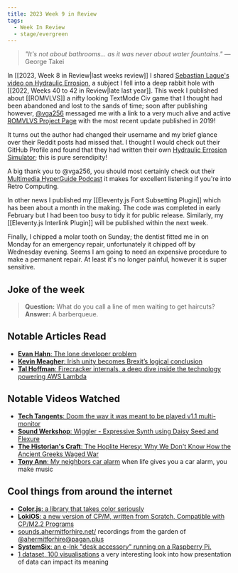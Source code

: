 ```yaml
---
title: 2023 Week 9 in Review
tags:
  - Week In Review
  - stage/evergreen
---
```




> _"It's not about bathrooms... as it was never about water fountains."_
> — George Takei

In [[2023, Week 8 in Review|last weeks review]] I shared [Sebastian Lague's video on Hydraulic Errosion](https://www.youtube.com/watch?v=eaXk97ujbPQ), a subject I fell into a deep rabbit hole with [[2022, Weeks 40 to 42 in Review|late last year]]. This week I published about [[ROMVLVS]] a nifty looking TextMode Civ game that I thought had been abandoned and lost to the sands of time; soon after publishing however, [@vga256](https://dialup.cafe/@vga256) messaged me with a link to a very much alive and active [ROMVLVS Project Page](https://keepitwiel.github.io/romvlvs/romvlvs.html) with the most recent update published in 2019!

It turns out the author had changed their username and my brief glance over their Reddit posts had missed that. I thought I would check out their GitHub Profile and found that they had written their own [Hydraulic Errosion Simulator](https://github.com/keepitwiel/hydraulic-erosion-simulator); this is pure serendipity!

A big thank you to @vga256, you should most certainly check out their [Multimedia HyperGuide Podcast](https://podcast.vga256.com/) it makes for excellent listening if you're into Retro Computing.

In other news I published my [[Eleventy.js Font Subsetting Plugin]] which has been about a month in the making. The code was completed in early February but I had been too busy to tidy it for public release. Similarly, my [[Eleventy.js Interlink Plugin]] will be published within the next week.

Finally, I chipped a molar tooth on Sunday; the dentist fitted me in on Monday for an emergency repair, unfortunately it chipped off by Wednesday evening. Seems I am going to need an expensive procedure to make a permanent repair. At least it's no longer painful, however it is super sensitive.

## Joke of the week
> **Question:** What do you call a line of men waiting to get haircuts?
> **Answer:** A barberqueue.

## Notable Articles Read
- [**Evan Hahn**: The lone developer problem](https://evanhahn.com/the-lone-developer-problem/)
- [**Kevin Meagher**: Irish unity becomes Brexit’s logical conclusion](https://bellacaledonia.org.uk/2023/02/09/irish-unity-becomes-brexits-logical-conclusion/)
- [**Tal Hoffman**: Firecracker internals, a deep dive inside the technology powering AWS Lambda](https://www.talhoffman.com/2021/07/18/firecracker-internals/)
## Notable Videos Watched
- [**Tech Tangents**: Doom the way it was meant to be played v1.1 multi-monitor](https://www.youtube.com/watch?v=q3NQQ7bPf6U)
- [**Sound Werkshop**: Wiggler - Expressive Synth using Daisy Seed and Flexure](https://www.youtube.com/watch?v=x4khM5Bjihg&t=33s)
- [**The Historian's Craft**: The Hoplite Heresy: Why We Don't Know How the Ancient Greeks Waged War](https://www.youtube.com/watch?v=ZWcCxTYk1E0)
- [**Tony Ann**: My neighbors car alarm](https://m.youtube.com/watch?v=6Z-8vy6sPQQ) when life gives you a car alarm, you make music

## Cool things from around the internet
- [**Color.js**: a library that takes color seriously](https://lea.verou.me/2022/06/releasing-colorjs/)
- [**LokiOS**: a new version of CP/M, written from Scratch, Compatible with CP/M2.2 Programs](https://forum.vcfed.org/index.php?threads/introducing-lokios-a-new-version-of-cp-m-written-from-scratch-compatible-with-cp-m2-2-programs.1242138/)
- [sounds.ahermitforhire.net/](https://sounds.ahermitforhire.net) recordings from the garden of [@ahermitforhire@pagan.plus](https://notacult.social/@ahermitforhire@pagan.plus "A Hermit for Hire")
- [**SystemSix**: an e-Ink "desk accessory" running on a Raspberry Pi.](https://github.com/EngineersNeedArt/SystemSix)
- [1 dataset, 100 visualisations](https://100.datavizproject.com/) a very interesting look into how presentation of data can impact its meaning